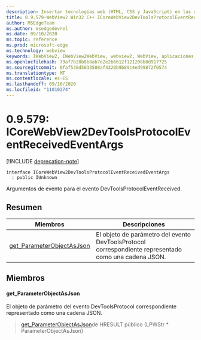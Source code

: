 ```yaml
---
description: Insertar tecnologías web (HTML, CSS y JavaScript) en las aplicaciones nativas con el control Microsoft Edge WebView2
title: 0.9.579-WebView2 Win32 C++ ICoreWebView2DevToolsProtocolEventReceivedEventArgs
author: MSEdgeTeam
ms.author: msedgedevrel
ms.date: 09/10/2020
ms.topic: reference
ms.prod: microsoft-edge
ms.technology: webview
keywords: IWebView2, IWebView2WebView, webview2, WebView, aplicaciones Win32, Win32, Edge, ICoreWebView2, ICoreWebView2Controller, control de explorador, HTML Edge, ICoreWebView2DevToolsProtocolEventReceivedEventArgs
ms.openlocfilehash: 79af7b28b8b8ab7e2e2b6612f121208b8d917725
ms.sourcegitcommit: 0faf538d5033508af4320b9b89c4ed99872f0574
ms.translationtype: MT
ms.contentlocale: es-ES
ms.lasthandoff: 09/10/2020
ms.locfileid: "11010274"
---
```

# 0.9.579: ICoreWebView2DevToolsProtocolEventReceivedEventArgs 

[!INCLUDE [deprecation-note](../../includes/deprecation-note.md)]

```
interface ICoreWebView2DevToolsProtocolEventReceivedEventArgs
  : public IUnknown
```

Argumentos de evento para el evento DevToolsProtocolEventReceived.

## Resumen

 Miembros                        | Descripciones
--------------------------------|---------------------------------------------
[get_ParameterObjectAsJson](#get_parameterobjectasjson) | El objeto de parámetro del evento DevToolsProtocol correspondiente representado como una cadena JSON.

## Miembros

#### get_ParameterObjectAsJson 

El objeto de parámetro del evento DevToolsProtocol correspondiente representado como una cadena JSON.

> [get_ParameterObjectAsJson](#get_parameterobjectasjson)de HRESULT público (LPWStr * ParameterObjectAsJson)

